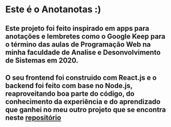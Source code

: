 # Este é o Anotanotas :)

## Este projeto foi feito inspirado em apps para anotações e lembretes como o Google Keep para o término das aulas de Programação Web na minha faculdade de Analise e Desonvolvimento de Sistemas em 2020.

## O seu frontend foi construido com React.js e o backend foi feito com base no Node.js, reaproveitando boa parte do código, do conhecimento da experiência e do aprendizado que ganhei no meu outro projeto que se encontra neste [repositório](https://github.com/LeoEliel/be-the-hero)
